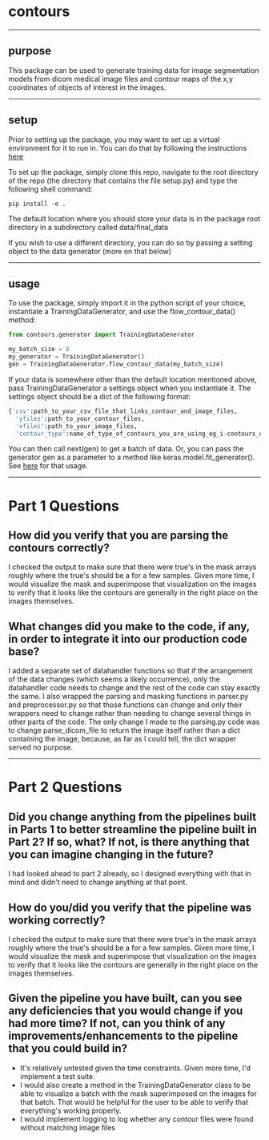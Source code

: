 # contours

------------------

## purpose

This package can be used to generate training data for image segmentation models from dicom medical image files and contour maps of the x,y coordinates of objects of interest in the images.

------------------

## setup

Prior to setting up the package, you may want to set up a virtual environment for it to run in. You can do that by following the instructions [here](https://virtualenv.pypa.io/en/stable/)

To set up the package, simply clone this repo, navigate to the root directory of the repo (the directory that contains the file setup.py) and type the following shell command:
```
pip install -e .
```

The default location where you should store your data is in the package root directory in a subdirectory called data/final_data

If you wish to use a different directory, you can do so by passing a setting object to the data generator (more on that below)

------------------

## usage

To use the package, simply import it in the python script of your choice, instantiate a TrainingDataGenerator, and use the flow_contour_data() method:

```python
from contours.generator import TrainingDataGenerator

my_batch_size = 8
my_generator = TrainingDataGenerator()
gen = TrainingDataGenerator.flow_contour_data(my_batch_size)
```

If your data is somewhere other than the default location mentioned above, pass TrainingDataGenerator a settings object when you instantiate it.  The settings object should be a dict of the following format:
```python
{'csv':path_to_your_csv_file_that_links_contour_and_image_files,
  'yfiles':path_to_your_contour_files,
  'xfiles':path_to_your_image_files,
  'contour_type':name_of_type_of_contours_you_are_using_eg_i-contours_or_o-contours}
  ```

You can then call next(gen) to get a batch of data. Or, you can pass the generator gen as a parameter to a method like keras.model.fit_generator().  See [here](https://keras.io/models/model/) for that usage.

------------------


# Part 1 Questions

## How did you verify that you are parsing the contours correctly?
I checked the output to make sure that there were true's in the mask arrays roughly where the true's should be a for a few samples. Given more time, I would visualize the mask and superimpose that visualization on the images to verify that it looks like the contours are generally in the right place on the images themselves.  

## What changes did you make to the code, if any, in order to integrate it into our production code base?
I added a separate set of datahandler functions so that if the arrangement of the data changes (which seems a likely occurrence), only the datahandler code needs to change and the rest of the code can stay exactly the same. I also wrapped the parsing and masking functions in parser.py and preprocessor.py so that those functions can change and only their wrappers need to change rather than needing to change several things in other parts of the code.  The only change I made to the parsing.py code was to change parse_dicom_file to return the image itself rather than a dict containing the image, because, as far as I could tell, the dict wrapper served no purpose.

------------------


# Part 2 Questions

## Did you change anything from the pipelines built in Parts 1 to better streamline the pipeline built in Part 2? If so, what? If not, is there anything that you can imagine changing in the future?
I had looked ahead to part 2 already, so I designed everything with that in mind and didn't need to change anything at that point.

## How do you/did you verify that the pipeline was working correctly?
I checked the output to make sure that there were true's in the mask arrays roughly where the true's should be a for a few samples. Given more time, I would visualize the mask and superimpose that visualization on the images to verify that it looks like the contours are generally in the right place on the images themselves.  

## Given the pipeline you have built, can you see any deficiencies that you would change if you had more time? If not, can you think of any improvements/enhancements to the pipeline that you could build in?
- It's relatively untested given the time constraints. Given more time, I'd implement a test suite.
- I would also create a method in the TrainingDataGenerator class to be able to visualize a batch with the mask superimposed on the images for that batch. That would be helpful for the user to be able to verify that everything's working properly.
- I would implement logging to log whether any contour files were found without matching image files
